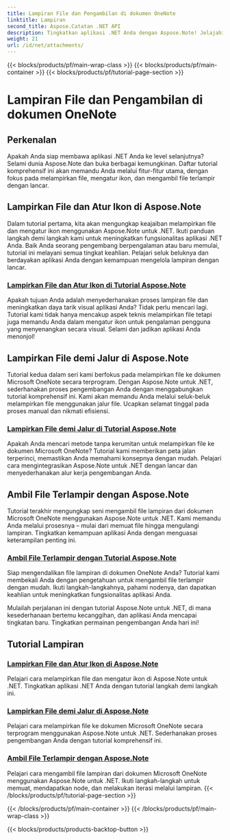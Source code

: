 ```yaml
---
title: Lampiran File dan Pengambilan di dokumen OneNote
linktitle: Lampiran
second_title: Aspose.Catatan .NET API
description: Tingkatkan aplikasi .NET Anda dengan Aspose.Note! Jelajahi tutorial tentang melampirkan file, mengatur ikon, dan mengambil lampiran untuk pengembangan yang lebih baik.
weight: 21
url: /id/net/attachments/
---
```


{{< blocks/products/pf/main-wrap-class >}}
{{< blocks/products/pf/main-container >}}
{{< blocks/products/pf/tutorial-page-section >}}

# Lampiran File dan Pengambilan di dokumen OneNote

## Perkenalan

Apakah Anda siap membawa aplikasi .NET Anda ke level selanjutnya? Selami dunia Aspose.Note dan buka berbagai kemungkinan. Daftar tutorial komprehensif ini akan memandu Anda melalui fitur-fitur utama, dengan fokus pada melampirkan file, mengatur ikon, dan mengambil file terlampir dengan lancar.

## Lampirkan File dan Atur Ikon di Aspose.Note
Dalam tutorial pertama, kita akan mengungkap keajaiban melampirkan file dan mengatur ikon menggunakan Aspose.Note untuk .NET. Ikuti panduan langkah demi langkah kami untuk meningkatkan fungsionalitas aplikasi .NET Anda. Baik Anda seorang pengembang berpengalaman atau baru memulai, tutorial ini melayani semua tingkat keahlian. Pelajari seluk beluknya dan berdayakan aplikasi Anda dengan kemampuan mengelola lampiran dengan lancar.

### [Lampirkan File dan Atur Ikon di Tutorial Aspose.Note](./attach-file-set-icon/)
Apakah tujuan Anda adalah menyederhanakan proses lampiran file dan meningkatkan daya tarik visual aplikasi Anda? Tidak perlu mencari lagi. Tutorial kami tidak hanya mencakup aspek teknis melampirkan file tetapi juga memandu Anda dalam mengatur ikon untuk pengalaman pengguna yang menyenangkan secara visual. Selami dan jadikan aplikasi Anda menonjol!

## Lampirkan File demi Jalur di Aspose.Note
Tutorial kedua dalam seri kami berfokus pada melampirkan file ke dokumen Microsoft OneNote secara terprogram. Dengan Aspose.Note untuk .NET, sederhanakan proses pengembangan Anda dengan menggabungkan tutorial komprehensif ini. Kami akan memandu Anda melalui seluk-beluk melampirkan file menggunakan jalur file. Ucapkan selamat tinggal pada proses manual dan nikmati efisiensi.

### [Lampirkan File demi Jalur di Tutorial Aspose.Note](./attach-file-by-path/)
Apakah Anda mencari metode tanpa kerumitan untuk melampirkan file ke dokumen Microsoft OneNote? Tutorial kami memberikan peta jalan terperinci, memastikan Anda memahami konsepnya dengan mudah. Pelajari cara mengintegrasikan Aspose.Note untuk .NET dengan lancar dan menyederhanakan alur kerja pengembangan Anda.

## Ambil File Terlampir dengan Aspose.Note
Tutorial terakhir mengungkap seni mengambil file lampiran dari dokumen Microsoft OneNote menggunakan Aspose.Note untuk .NET. Kami memandu Anda melalui prosesnya – mulai dari memuat file hingga mengulangi lampiran. Tingkatkan kemampuan aplikasi Anda dengan menguasai keterampilan penting ini.

### [Ambil File Terlampir dengan Tutorial Aspose.Note](./retrieve-attached-files/)
Siap mengendalikan file lampiran di dokumen OneNote Anda? Tutorial kami membekali Anda dengan pengetahuan untuk mengambil file terlampir dengan mudah. Ikuti langkah-langkahnya, pahami nodenya, dan dapatkan keahlian untuk meningkatkan fungsionalitas aplikasi Anda.

Mulailah perjalanan ini dengan tutorial Aspose.Note untuk .NET, di mana kesederhanaan bertemu kecanggihan, dan aplikasi Anda mencapai tingkatan baru. Tingkatkan permainan pengembangan Anda hari ini!
## Tutorial Lampiran
### [Lampirkan File dan Atur Ikon di Aspose.Note](./attach-file-set-icon/)
Pelajari cara melampirkan file dan mengatur ikon di Aspose.Note untuk .NET. Tingkatkan aplikasi .NET Anda dengan tutorial langkah demi langkah ini.
### [Lampirkan File demi Jalur di Aspose.Note](./attach-file-by-path/)
Pelajari cara melampirkan file ke dokumen Microsoft OneNote secara terprogram menggunakan Aspose.Note untuk .NET. Sederhanakan proses pengembangan Anda dengan tutorial komprehensif ini.
### [Ambil File Terlampir dengan Aspose.Note](./retrieve-attached-files/)
Pelajari cara mengambil file lampiran dari dokumen Microsoft OneNote menggunakan Aspose.Note untuk .NET. Ikuti langkah-langkah untuk memuat, mendapatkan node, dan melakukan iterasi melalui lampiran.
{{< /blocks/products/pf/tutorial-page-section >}}

{{< /blocks/products/pf/main-container >}}
{{< /blocks/products/pf/main-wrap-class >}}

{{< blocks/products/products-backtop-button >}}
